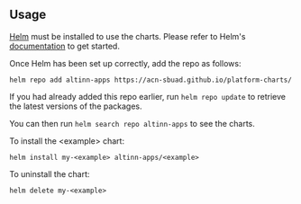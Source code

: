 ## Usage

[Helm](https://helm.sh) must be installed to use the charts. Please refer to
Helm's [documentation](https://helm.sh/docs) to get started.

Once Helm has been set up correctly, add the repo as follows:

    helm repo add altinn-apps https://acn-sbuad.github.io/platform-charts/

If you had already added this repo earlier, run `helm repo update` to retrieve
the latest versions of the packages.

You can then run `helm search repo altinn-apps` to see the charts.

To install the \<example> chart:

    helm install my-<example> altinn-apps/<example>

To uninstall the chart:

    helm delete my-<example>
